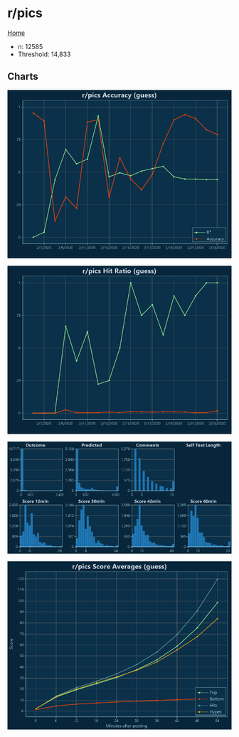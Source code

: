 # r/pics

[Home](../index.md)

* n: 12585
* Threshold: 14,833

## Charts

![r/pics R² (guess)](../images/guess_pics_Accuracy.png "r/pics R² (guess)")

![r/pics Hit Ratio (guess)](../images/guess_pics_HitRatio.png "r/pics Hit Ratio (guess)")

![r/pics Distributions (guess)](../images/guess_pics_Distributions.png "r/pics Distributions (guess)")

![r/pics Score Averages (guess)](../images/guess_pics_Scores.png "r/pics Score Averages (guess)")

